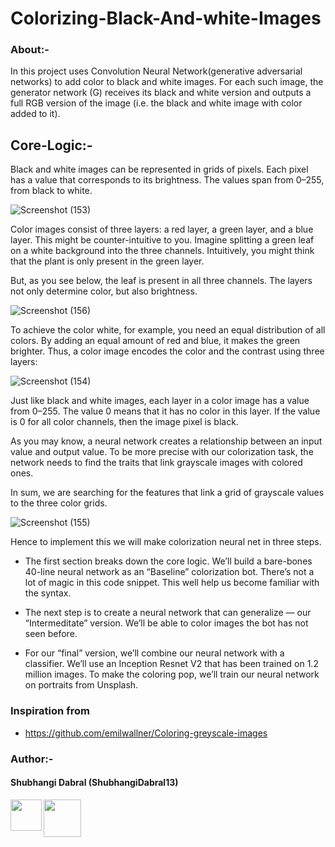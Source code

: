 # Colorizing-Black-And-white-Images

### About:-
In this project uses Convolution Neural Network(generative adversarial networks) to add color to black and white images. For each such image, the generator network (G) receives its black and white version and outputs a full RGB version of the image (i.e. the black and white image with color added to it).

## Core-Logic:-

Black and white images can be represented in grids of pixels. Each pixel has a value that corresponds to its brightness. The values span from 0–255, from black to white.

![Screenshot (153)](https://user-images.githubusercontent.com/44902363/84785519-347ca680-b009-11ea-92c5-f24d4b98d6ba.png)

Color images consist of three layers: a red layer, a green layer, and a blue layer. This might be counter-intuitive to you. Imagine splitting a green leaf on a white background into the three channels. Intuitively, you might think that the plant is only present in the green layer.

But, as you see below, the leaf is present in all three channels. The layers not only determine color, but also brightness.

![Screenshot (156)](https://user-images.githubusercontent.com/44902363/84785659-5d9d3700-b009-11ea-9962-b491be467dd8.png)


To achieve the color white, for example, you need an equal distribution of all colors. By adding an equal amount of red and blue, it makes the green brighter. Thus, a color image encodes the color and the contrast using three layers:

![Screenshot (154)](https://user-images.githubusercontent.com/44902363/84785790-86253100-b009-11ea-910c-ab0e6810c3a9.png)


Just like black and white images, each layer in a color image has a value from 0–255. The value 0 means that it has no color in this layer. If the value is 0 for all color channels, then the image pixel is black.

As you may know, a neural network creates a relationship between an input value and output value. To be more precise with our colorization task, the network needs to find the traits that link grayscale images with colored ones.

In sum, we are searching for the features that link a grid of grayscale values to the three color grids.

![Screenshot (155)](https://user-images.githubusercontent.com/44902363/84786111-f03dd600-b009-11ea-9d18-76b41cac2fe4.png)

Hence to implement this we will make colorization neural net in three steps.

* The first section breaks down the core logic. We’ll build a bare-bones 40-line neural network as an “Baseline” colorization bot. There’s not a lot of magic in this code snippet. This well help us become familiar with the syntax.

* The next step is to create a neural network that can generalize — our “Intermeditate” version. We’ll be able to color images the bot has not seen before.

* For our “final” version, we’ll combine our neural network with a classifier. We’ll use an Inception Resnet V2 that has been trained on 1.2 million images. To make the coloring pop, we’ll train our neural network on portraits from Unsplash.

### Inspiration from
  * https://github.com/emilwallner/Coloring-greyscale-images


### Author:-

#### Shubhangi Dabral (ShubhangiDabral13)
<a href="https://twitter.com/Shubhi_Dabral"><img 
src="https://news.wjct.org/sites/wjct/files/styles/medium/public/201407/v65oai7fxn47qv9nectx.png" align="left" height="50" width="50" ></a>
<a href="https://www.linkedin.com/in/shubhangi-dabral-b79705145/"><img src="https://cdn2.iconfinder.com/data/icons/simple-social-media-shadow/512/14-512.png" align="left" height="60" width="60" ></a>


